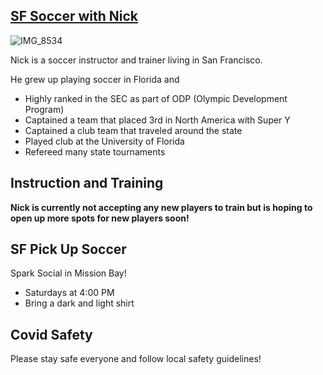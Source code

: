 ## [SF Soccer with Nick](bit.ly/sf-soccer-with-nick)

![IMG_8534](https://user-images.githubusercontent.com/15352507/133010658-4a38514c-06e8-4f4f-9f4e-49f35ee3a312.jpg)

Nick is a soccer instructor and trainer living in San Francisco.

He grew up playing soccer in Florida and
- Highly ranked in the SEC as part of ODP (Olympic Development Program)
- Captained a team that placed 3rd in North America with Super Y
- Captained a club team that traveled around the state
- Played club at the University of Florida
- Refereed many state tournaments

## Instruction and Training

**Nick is currently not accepting any new players to train but is hoping to open up more spots for new players soon!**

## SF Pick Up Soccer

Spark Social in Mission Bay!
- Saturdays at 4:00 PM
- Bring a dark and light shirt

## Covid Safety

Please stay safe everyone and follow local safety guidelines!
